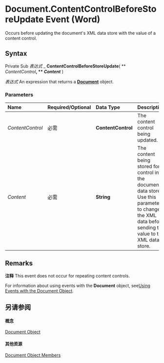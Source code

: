 
# Document.ContentControlBeforeStoreUpdate Event (Word)

Occurs before updating the document's XML data store with the value of a content control.


## Syntax

Private Sub  _表达式_ _ **ContentControlBeforeStoreUpdate**( ** _ContentControl_**, ** _Content_** )

 _表达式_ An expression that returns a **[Document](8d83487a-2345-a036-a916-971c9db5b7fb.md)** object.


### Parameters



|**Name**|**Required/Optional**|**Data Type**|**Description**|
|:-----|:-----|:-----|:-----|
| _ContentControl_|必需|**ContentControl**|The content control being updated.|
| _Content_|必需|**String**|The content being stored for a control in the document data store. Use this parameter to change the XML data before sending the value to the XML data store.|

## Remarks


 **注释**  This event does not occur for repeating content controls.

For information about using events with the  **Document** object, see[Using Events with the Document Object](2b043342-436a-5421-e8af-3c2c49684960.md).


## 另请参阅


#### 概念


[Document Object](8d83487a-2345-a036-a916-971c9db5b7fb.md)
#### 其他资源


[Document Object Members](http://msdn.microsoft.com/library/fc9ab457-0888-f917-3d52-387168ac23b9%28Office.15%29.aspx)